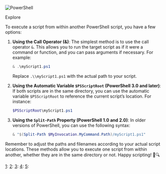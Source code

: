 ![PowerShell](https://www.bing.com/th?id=OSK.HEROBKbgBizc3c6RryDkwQNXIeWdxHXnbw4xrLfm9a_JVdQ&pid=cdx&w=320&h=189&c=7)

Explore

To execute a script from within another PowerShell script, you have a few options:

1. **Using the Call Operator (&)**: The simplest method is to use the call operator `&`. This allows you to run the target script as if it were a command or function, and you can pass arguments if necessary. For example:
    
    ```powershell
    & .\myScript1.ps1
    ```
    
    Replace `.\\myScript1.ps1` with the actual path to your script.
    
2. **Using the Automatic Variable `$PSScriptRoot` (PowerShell 3.0 and later)**: If both scripts are in the same directory, you can use the automatic variable `$PSScriptRoot` to reference the current script’s location. For instance:
    
    ```powershell
    $PSScriptRoot\myScript1.ps1
    ```
    
3. **Using the `Split-Path` Property (PowerShell 1.0 and 2.0)**: In older versions of PowerShell, you can use the following syntax:
    
    ```powershell
    & "$(Split-Path $MyInvocation.MyCommand.Path)/myScript1.ps1"
    ```
    

Remember to adjust the paths and filenames according to your actual script locations. These methods allow you to execute one script from within another, whether they are in the same directory or not. Happy scripting! 🚀🔍

[](https://stackoverflow.com/questions/6816450/call-powershell-script-ps1-from-another-ps1-script-inside-powershell-ise)[1](https://stackoverflow.com/questions/6816450/call-powershell-script-ps1-from-another-ps1-script-inside-powershell-ise): [](https://stackoverflow.com/questions/6816450/call-powershell-script-ps1-from-another-ps1-script-inside-powershell-ise)[2](https://locall.host/how-to-call-a-powershell-script-from-powershell/): [](https://stackoverflow.com/questions/6816450/call-powershell-script-ps1-from-another-ps1-script-inside-powershell-ise)[3](https://stackoverflow.com/questions/2035193/how-to-run-a-powershell-script): [](https://stackoverflow.com/questions/6816450/call-powershell-script-ps1-from-another-ps1-script-inside-powershell-ise)[4](https://jeffbrown.tech/powershell-scripting/): [](https://stackoverflow.com/questions/6816450/call-powershell-script-ps1-from-another-ps1-script-inside-powershell-ise)[5](https://learn.microsoft.com/en-us/powershell/module/microsoft.powershell.core/about/about_scripts?view=powershell-7.4):